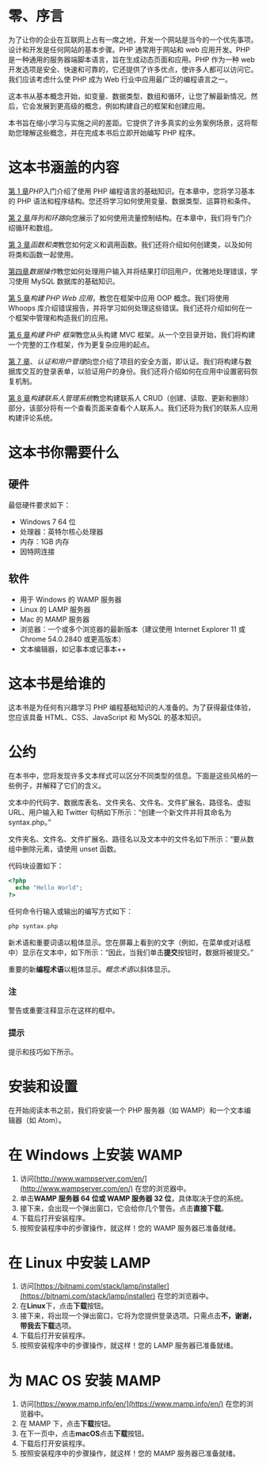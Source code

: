 # 零、序言

为了让你的企业在互联网上占有一席之地，开发一个网站是当今的一个优先事项。设计和开发是任何网站的基本步骤。PHP 通常用于网站和 web 应用开发。PHP 是一种通用的服务器端脚本语言，旨在生成动态页面和应用。PHP 作为一种 web 开发选项是安全、快速和可靠的，它还提供了许多优点，使许多人都可以访问它。我们应该考虑什么使 PHP 成为 Web 行业中应用最广泛的编程语言之一。

这本书从基本概念开始，如变量、数据类型、数组和循环，让您了解最新情况。然后，它会发展到更高级的概念，例如构建自己的框架和创建应用。

本书旨在缩小学习与实施之间的差距。它提供了许多真实的业务案例场景，这将帮助您理解这些概念，并在完成本书后立即开始编写 PHP 程序。

# 这本书涵盖的内容

[第 1 章](1.html#E9OE2-e98dbd6ddbbd457aa055e4531e2a42b1 "Chapter 1. Getting Started with PHP")*PHP*入门介绍了使用 PHP 编程语言的基础知识。在本章中，您将学习基本的 PHP 语法和程序结构。您还将学习如何使用变量、数据类型、运算符和条件。

[第 2 章](2.html#G6PI2-e98dbd6ddbbd457aa055e4531e2a42b1 "Chapter 2. Arrays and Loops")*阵列和环路*向您展示了如何使用流量控制结构。在本章中，我们将专门介绍循环和数组。

[第 3 章](3.html#J2B81-e98dbd6ddbbd457aa055e4531e2a42b1 "Chapter 3. Functions and Classes")*函数和类*教您如何定义和调用函数。我们还将介绍如何创建类，以及如何将类和函数一起使用。

[第四章](4.html#NQU22-e98dbd6ddbbd457aa055e4531e2a42b1 "Chapter 4. Data Operations")*数据操作*教您如何处理用户输入并将结果打印回用户，优雅地处理错误，学习使用 MySQL 数据库的基础知识。

[第 5 章](5.html#QMFO2-e98dbd6ddbbd457aa055e4531e2a42b1 "Chapter 5. Building a PHP Web Application")*构建 PHP Web 应用*，教您在框架中应用 OOP 概念。我们将使用 Whoops 库介绍错误报告，并将学习如何处理这些错误。我们还将介绍如何在一个框架中管理和构造我们的应用。

[第 6 章](6.html#TI1E1-e98dbd6ddbbd457aa055e4531e2a42b1 "Chapter 6. Building a PHP Framework")*构建 PHP 框架*教您从头构建 MVC 框架。从一个空目录开始，我们将构建一个完整的工作框架，作为更复杂应用的起点。

[第 7 章](7.html#1394Q1-e98dbd6ddbbd457aa055e4531e2a42b1 "Chapter 7. Authentication and User Management")、*认证和用户管理*向您介绍了项目的安全方面，即认证。我们将构建与数据库交互的登录表单，以验证用户的身份。我们还将介绍如何在应用中设置密码恢复机制。

[第 8 章](8.html#1BRPS1-e98dbd6ddbbd457aa055e4531e2a42b1 "Chapter 8. Building a Contacts Management System")*构建联系人管理系统*教您构建联系人 CRUD（创建、读取、更新和删除）部分，该部分将有一个查看页面来查看个人联系人。我们还将为我们的联系人应用构建评论系统。

# 这本书你需要什么

## 硬件

最低硬件要求如下：

*   Windows 7 64 位
*   处理器：英特尔核心处理器
*   内存：1GB 内存
*   因特网连接

## 软件

*   用于 Windows 的 WAMP 服务器
*   Linux 的 LAMP 服务器
*   Mac 的 MAMP 服务器
*   浏览器：一个或多个浏览器的最新版本（建议使用 Internet Explorer 11 或 Chrome 54.0.2840 或更高版本）
*   文本编辑器，如记事本或记事本++

# 这本书是给谁的

这本书是为任何有兴趣学习 PHP 编程基础知识的人准备的。为了获得最佳体验，您应该具备 HTML、CSS、JavaScript 和 MySQL 的基本知识。

# 公约

在本书中，您将发现许多文本样式可以区分不同类型的信息。下面是这些风格的一些例子，并解释了它们的含义。

文本中的代码字、数据库表名、文件夹名、文件名、文件扩展名、路径名、虚拟 URL、用户输入和 Twitter 句柄如下所示：“创建一个新文件并将其命名为 syntax.php。”

文件夹名、文件名、文件扩展名、路径名以及文本中的文件名如下所示：“要从数组中删除元素，请使用 unset 函数。

代码块设置如下：

```php
<?php  
  echo "Hello World"; 
?> 
```

任何命令行输入或输出的编写方式如下：

```php
php syntax.php
```

新术语和重要词语以粗体显示。您在屏幕上看到的文字（例如，在菜单或对话框中）显示在文本中，如下所示：“因此，当我们单击**提交**按钮时，数据将被提交。”

重要的新**编程术语**以粗体显示。*概念术语*以斜体显示。

### 注

警告或重要注释显示在这样的框中。

### 提示

提示和技巧如下所示。

# 安装和设置

在开始阅读本书之前，我们将安装一个 PHP 服务器（如 WAMP）和一个文本编辑器（如 Atom）。

# 在 Windows 上安装 WAMP

1.  访问[http://www.wampserver.com/en/](http://www.wampserver.com/en/) 在您的浏览器中。
2.  单击**WAMP 服务器 64 位或 WAMP 服务器 32 位**，具体取决于您的系统。
3.  接下来，会出现一个弹出窗口，它会给你几个警告。点击**直接下载**。
4.  下载后打开安装程序。
5.  按照安装程序中的步骤操作，就这样！您的 WAMP 服务器已准备就绪。

# 在 Linux 中安装 LAMP

1.  访问[https://bitnami.com/stack/lamp/installer](https://bitnami.com/stack/lamp/installer) 在您的浏览器中。
2.  在**Linux**下，点击**下载**按钮。
3.  接下来，将出现一个弹出窗口，它将为您提供登录选项。只需点击**不，谢谢，带我去下载**选项。
4.  下载后打开安装程序。
5.  按照安装程序中的步骤操作，就这样！您的 LAMP 服务器已准备就绪。

# 为 MAC OS 安装 MAMP

1.  访问[https://www.mamp.info/en/](https://www.mamp.info/en/) 在您的浏览器中。
2.  在 MAMP 下，点击**下载**按钮。
3.  在下一页中，点击**macOS**点击**下载**按钮。
4.  下载后打开安装程序。
5.  按照安装程序中的步骤操作，就这样！您的 MAMP 服务器已准备就绪。